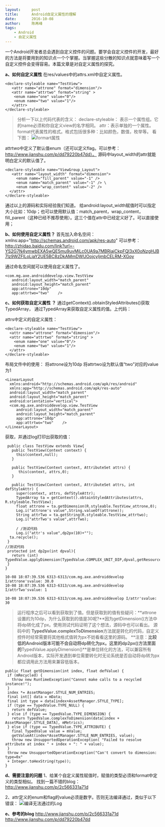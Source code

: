 ```yaml
---
layout:     post
title:      Android自定义属性的理解
date:       2016-10-08
author:     陈再峰
tags:
    - Android
	- 自定义属性
---
```




一个Android开发者总会遇到自定义控件的问题。要学会自定义控件的开发，最好的方法是将要用到的知识点一个个掌握。当掌握这些分散的知识点就意味着写一个自定义控件会变得容易。本篇文章是对自定义属性的探究。

**a、如何自定义属性**
在res/values中的attrs.xml中自定义属性。
```
<declare-styleable name="TestView">    
   <attr name="attrone" format="dimension"/>    
   <attr name="attrtwo" format="string" >    
    <enum name="one" value="0"/>    
    <enum name="two" value="1"/>
   </attr>
</declare-styleable>
```
>分析一下以上代码代表的含义：
declare-styleable： 表示一个属性组。它的name必须和你自定义view的名字相同。
attr：表示单独的一个属性。format代表属性的格式。格式包括很多种：比如颜色，数值，枚举等。 看下图：
![formart属性](http://upload-images.jianshu.io/upload_images/1930161-fb522ea97f5c93e8.png?imageMogr2/auto-orient/strip%7CimageView2/2/w/1240)

attrtwo中定义了默认值enum（还可以定义flag。可以参考：http://www.jianshu.com/p/dd79220b47dd）。
源码中layout_width的attr就能明白定义的默认值了。

```
<declare-styleable name="ViewGroup_Layout">
   <attr name="layout_width" format="dimension">
     <enum name="fill_parent" value="-1" /> 
     <enum name="match_parent" value="-1" /> \
     <enum name="wrap_content" value="-2" /> 
  </attr> 
</declare-styleable>
```
通过以上的源码和实际经验我们知道。 给android:layout_width赋值时可以指定大小比如：10dp；也可以使用默认值：match_parent，wrap_content，fill_parent（这种已经不推荐使用）。这三个值在attr中已经定义好了。可以直接使用；

**b、如何使用自定义属性？**
首先加入命名空间：xmlns:app="http://schemas.android.com/apk/res-auto" 
可以参考：
http://zhidao.baidu.com/link?url=-YS2G7N4ymwbEXA5wQE5mu9uvMiLc0UA9a7MBRiajCkpFQl3xX0oNzgHJB7lz9WZFlLoLiaY2UE5BC8zDkAMmDWUOojcyIjmbCELRM-XGoy

通过命名空间就可以使用自定义属性了。
```
<com.mg.axe.androiddevelop.view.TestView   
   android:layout_width="match_parent"    
   android:layout_height="match_parent"    
   app:attrone="10dp"   
   app:attrtwo="two"    />
```

**c、如何获取自定义属性 ？**
通过getContext().obtainStyledAttributes()获取TypedArray，
通过TypedArray来获取自定义属性的值。上代码：

attrs中定义的自定义属性：
```
<declare-styleable name="TestView">    
  <attr name="attrone" format="dimension"/>    
  <attr name="attrtwo" format="string" >    
    <enum name="one" value="0"/>    
    <enum name="two" value="1"/>
  </attr>
</declare-styleable>
```

布局文件中的使用：
将attrone设为10dp
将attrtwo设为默认值“two”对应的value为1
```
<LinearLayout 
  xmlns:android="http://schemas.android.com/apk/res/android"
  xmlns:app="http://schemas.android.com/apk/res-auto"   
  android:layout_width="match_parent"    
  android:layout_height="match_parent"    
  android:orientation="vertical">
  <com.mg.axe.androiddevelop.view.TestView   
     android:layout_width="match_parent"    
     android:layout_height="match_parent"    
     app:attrone="10dp"   
     app:attrtwo="two"    />
</LinearLayout>
```

获取，并通过log打印出获取的值：

```
 public class TestView extends View{
   public TestView(Context context) {
     this(context,null);
   }

   public TestView(Context context, AttributeSet attrs) {
      this(context, attrs,0);
   }

   public TestView(Context context, AttributeSet attrs, int defStyleAttr) {
     super(context, attrs, defStyleAttr);
     TypedArray ta = getContext().obtainStyledAttributes(attrs, R.styleable.TestView);
     float attrone = ta.getDimension(R.styleable.TestView_attrone,0);
     Log.i("attrone's value",String.valueOf(attrone));
     String attrTwo = ta.getString(R.styleable.TestView_attrtwo);
     Log.i("attrTwo's value",attrTwo);

     / /测试代码
     Log.i("attr's value",dp2px(10)+"");
  ta.recycle();
 }
//测试代码
 protected int dp2px(int dpval){
   return (int) TypedValue.applyDimension(TypedValue.COMPLEX_UNIT_DIP,dpval,getResources().getDisplayMetrics());
 }
}
```

```
10-08 18:07:39.536 6313-6313/com.mg.axe.androiddevelop I/attrone'svalue: 30.0
10-08 18:07:39.536 6313-6313/com.mg.axe.androiddevelop I/attrTwo'svalue: 1

10-08 18:07:39.536 6313-6313/com.mg.axe.androiddevelop I/attr'svalue: 30
```
>运行程序之后可以看到获取到了值。但是获取到的值有些疑问：**attrone设置的为10dp，为什么获取到的值是30呢?**因为getDimension()方法中将dp转化成了px。使用测试代码证明了这个想法，源码中也可以看出。
源码中的 **TypedValue.complexToDimension**方法就是转化的代码，自定义控件时经常需要将其他格式值转为px不妨看看这里的源码。
**注意：**比较低的Android版本可能不会自动将dp转化为px。这里的dp2px()方法里面的**TypedValue.applyDimension()**是单位转化的方法，可以兼容所有Android版本，实际开发遇到单位需要转化时无论系统是否自动将dp转为px都应调用此方法用来兼容低版本。
```
public float getDimension(int index, float defValue) {
 if (mRecycled) {
   throw new RuntimeException("Cannot make calls to a recycled instance!");
 }
 index *= AssetManager.STYLE_NUM_ENTRIES;
 final int[] data = mData;
 final int type = data[index+AssetManager.STYLE_TYPE];
 if (type == TypedValue.TYPE_NULL) {
   return defValue;
 } else if (type == TypedValue.TYPE_DIMENSION) {
   return TypedValue.complexToDimension(data[index + AssetManager.STYLE_DATA], mMetrics);
 } else if (type == TypedValue.TYPE_ATTRIBUTE) {
   final TypedValue value = mValue;
   getValueAt(index*AssetManager.STYLE_NUM_ENTRIES, value);
   throw new UnsupportedOperationException( "Failed to resolve attribute at index " + index + ": " + value);
 }
 throw new UnsupportedOperationException("Can't convert to dimension: type=0x"
 + Integer.toHexString(type));
}
```

**d、需要注意的问题**
1、给某个自定义属性赋值时，赋值的类型必须和format中定义的类型相似。
找到一篇不错的blog：http://www.jianshu.com/p/2c566331a71d

2、attr定义的enum和flag的value必须是数字。否则无法编译通过，类似于以下错误：
![编译无法通过的Log](http://upload-images.jianshu.io/upload_images/1930161-76fefa03db67967e.png?imageMogr2/auto-orient/strip%7CimageView2/2/w/1240)

**e、参考的blog**
http://www.jianshu.com/p/2c566331a71d
http://www.jianshu.com/p/dd79220b47dd
